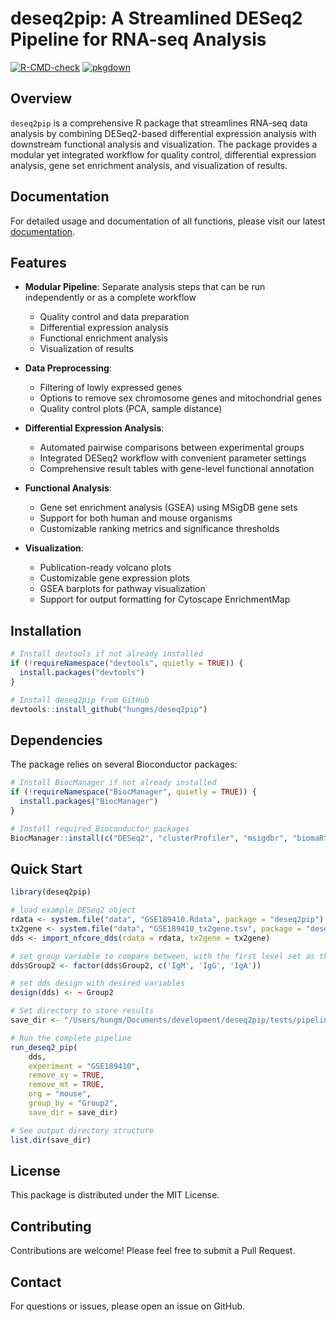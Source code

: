 # deseq2pip: A Streamlined DESeq2 Pipeline for RNA-seq Analysis

[![R-CMD-check](https://github.com/hungms/deseq2pip/workflows/R-CMD-check/badge.svg)](https://github.com/hungms/deseq2pip/actions)
[![pkgdown](https://github.com/hungms/deseq2pip/workflows/pkgdown/badge.svg)](https://github.com/hungms/deseq2pip/actions)

## Overview

`deseq2pip` is a comprehensive R package that streamlines RNA-seq data analysis by combining DESeq2-based differential expression analysis with downstream functional analysis and visualization. The package provides a modular yet integrated workflow for quality control, differential expression analysis, gene set enrichment analysis, and visualization of results.

## Documentation

For detailed usage and documentation of all functions, please visit our latest [documentation](https://hungms.github.io/deseq2pip).

## Features

- **Modular Pipeline**: Separate analysis steps that can be run independently or as a complete workflow
  - Quality control and data preparation
  - Differential expression analysis
  - Functional enrichment analysis
  - Visualization of results

- **Data Preprocessing**:
  - Filtering of lowly expressed genes
  - Options to remove sex chromosome genes and mitochondrial genes
  - Quality control plots (PCA, sample distance)

- **Differential Expression Analysis**:
  - Automated pairwise comparisons between experimental groups
  - Integrated DESeq2 workflow with convenient parameter settings
  - Comprehensive result tables with gene-level functional annotation

- **Functional Analysis**:
  - Gene set enrichment analysis (GSEA) using MSigDB gene sets
  - Support for both human and mouse organisms
  - Customizable ranking metrics and significance thresholds

- **Visualization**:
  - Publication-ready volcano plots
  - Customizable gene expression plots
  - GSEA barplots for pathway visualization
  - Support for output formatting for Cytoscape EnrichmentMap

## Installation

```r
# Install devtools if not already installed
if (!requireNamespace("devtools", quietly = TRUE)) {
  install.packages("devtools")
}

# Install deseq2pip from GitHub
devtools::install_github("hungms/deseq2pip")
```

## Dependencies

The package relies on several Bioconductor packages:

```r
# Install BiocManager if not already installed
if (!requireNamespace("BiocManager", quietly = TRUE)) {
  install.packages("BiocManager")
}

# Install required Bioconductor packages
BiocManager::install(c("DESeq2", "clusterProfiler", "msigdbr", "biomaRt"))
```

## Quick Start

```r
library(deseq2pip)

# load example DESeq2 object
rdata <- system.file("data", "GSE189410.Rdata", package = "deseq2pip")
tx2gene <- system.file("data", "GSE189410_tx2gene.tsv", package = "deseq2pip")
dds <- import_nfcore_dds(rdata = rdata, tx2gene = tx2gene)

# set group variable to compare between, with the first level set as the reference
dds$Group2 <- factor(dds$Group2, c('IgM', 'IgG', 'IgA'))

# set dds design with desired variables
design(dds) <- ~ Group2

# Set directory to store results
save_dir <- "/Users/hungm/Documents/development/deseq2pip/tests/pipeline/"

# Run the complete pipeline
run_deseq2_pip(
    dds,
    experiment = "GSE189410",
    remove_xy = TRUE,
    remove_mt = TRUE,
    org = "mouse",
    group_by = "Group2",
    save_dir = save_dir)

# See output directory structure
list.dir(save_dir)

```

## License

This package is distributed under the MIT License.

## Contributing

Contributions are welcome! Please feel free to submit a Pull Request.

## Contact

For questions or issues, please open an issue on GitHub.